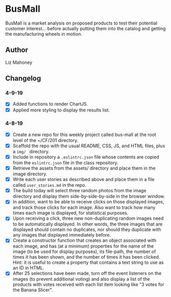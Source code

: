 # BusMall

BusMall is a market analysis on proposed products to test their potential customer interest... before actually putting them into the catalog and getting the manufacturing wheels in motion.

## Author

Liz Mahoney

## Changelog

### 4-9-19

- [x] Added functions to render ChartJS.
- [x] Applied more styling to display the results list.

### 4-8-19

- [x] Create a new repo for this weekly project called bus-mall at the root level of the ~/CF/201 directory.
- [x] Scaffold the repo with the usual README, CSS, JS, and HTML files, plus a `img/ ` directory.
- [x] Include in repository a `.eslintrc.json` file whose contents are copied from the `eslintrc.json` file in the class repository.
- [x] Retrieve the assets from the assets/ directory and place them in the image directory.
- [x] Write each user stories as described above and place them in a file called `user_stories.md` in the repo. 
- [x] The build today will select three random photos from the image directory and display them side-by-side-by-side in the browser window.
- [x] In addition, want to be able to receive clicks on those displayed images, and track those clicks for each image. Also want to track how many times each image is displayed, for statistical purposes.
- [x] Upon receiving a click, three new non-duplicating random images need to be automatically displayed. In other words, the three images that are displayed should contain no duplicates, nor should they duplicate with any images that displayed immediately before.
- [x] Create a constructor function that creates an object associated with each image, and has (at a minimum) properties for the name of the image (to be used for display purposes), its file-path, the number of times it has been shown, and the number of times it has been clicked. Hint: it is useful to create a property that contains a text string to use as an ID in HTML.
- [x] After 25 selections have been made, turn off the event listeners on the images (to prevent additional voting) and also display a list of the products with votes received with each list item looking like "3 votes for the Banana Slicer".
